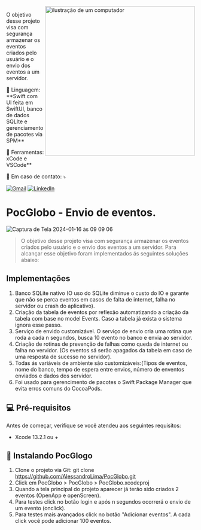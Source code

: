 <img src="https://raw.githubusercontent.com/MicaelliMedeiros/micaellimedeiros/master/image/computer-illustration.png" alt="ilustração de um computador" min-width="400px" max-width="400px" width="400px" align="right">

<p align="left"> 
  O objetivo desse projeto visa com segurança armazenar os eventos criados pelo usuário e o envio dos eventos a um servidor.
</p>
<p align="left">
  🦄 Linguagem: **Swift com UI feita em SwiftUI, banco de dados SQLIte e gerenciamento de pacotes via SPM**
</p>

<p align="left">
  💼 Ferramentas: xCode e VSCode**
</p>

<p align="left">
  💌 Em caso de contato: ⤵️
</p>

<p align="left">
  <a href="#" title="Gmail">
  <img src="https://img.shields.io/badge/-Gmail-FF0000?style=flat-square&labelColor=FF0000&logo=gmail&logoColor=white&link=aletlima@gmail.com" alt="Gmail"/></a>
  <a href="#" title="LinkedIn">
  <img src="https://img.shields.io/badge/-Linkedin-0e76a8?style=flat-square&logo=Linkedin&logoColor=white&link="https://www.linkedin.com/in/alessandro-teixeira-lima-11ba2421/" alt="LinkedIn"/></a>
</p>

# PocGlobo - Envio de eventos.

![Captura de Tela 2024-01-16 às 09 09 06](https://github.com/AlessandroLima/PocGlobo/assets/515100/e45a32b8-6656-456e-9e04-f0c2d3f5cfeb)

> O objetivo desse projeto visa com segurança armazenar os eventos criados pelo usuário e o envio dos eventos a um servidor. Para alcançar esse objetivo foram implementados ás seguintes soluções abaixo:

## Implementações

1. Banco SQLite nativo (O uso do SQLite diminue o custo do IO e garante que não se perca eventos em casos de falta de internet, falha no servidor ou crash do aplicativo).
2. Criação da tabela de eventos por reflexão automatizando a criação da tabela com base no model Events. Caso a tabela já exista o sistema ignora esse passo.
3. Serviço de envido customizável. O serviço de envio cria uma rotina que roda a cada n segundos, busca 10 evento no banco e envia ao servidor.
4. Criação de rotinas de prevenção de falhas como queda de internet ou falha no vervidor. (Os eventos sá serão apagados da tabela em caso de uma resposta de sucesso no servidor).
5. Todas ás variáveis de ambiente são customizáveis:(Tipos de eventos, nome do banco, tempo de espera entre envios, número de enventos enviados e dados dos servidor.
6. Foi usado para gerencimento de pacotes o Swift Package Manager que evita erros comuns do CocoaPods.

## 💻 Pré-requisitos

Antes de começar, verifique se você atendeu aos seguintes requisitos:

- Xcode 13.2.1 ou +

## 🚀 Instalando PocGlogo

1. Clone o projeto via Git: git clone https://github.com/AlessandroLima/PocGlobo.git
2. Click em PocGlobo > PocGlobo > PocGlobo.xcodeproj
3. Quando a tela principal do projeto aparecer já terão sido criados 2 eventos (OpenApp e openScreen).
4. Para testes click no botão login e após n segundos ocorrerá o envio de um evento (onclick).
5. Para testes mais avançados click no botão "Adicionar eventos". A cada click você pode adicionar 100 eventos.
